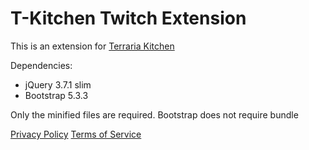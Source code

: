 # T-Kitchen Twitch Extension

This is an extension for [Terraria Kitchen](https://github.com/bountygiver/TerrariaKitchen)

Dependencies:
- jQuery 3.7.1 slim
- Bootstrap 5.3.3

Only the minified files are required. Bootstrap does not require bundle

[Privacy Policy](privacy.md)
[Terms of Service](TOS.md)